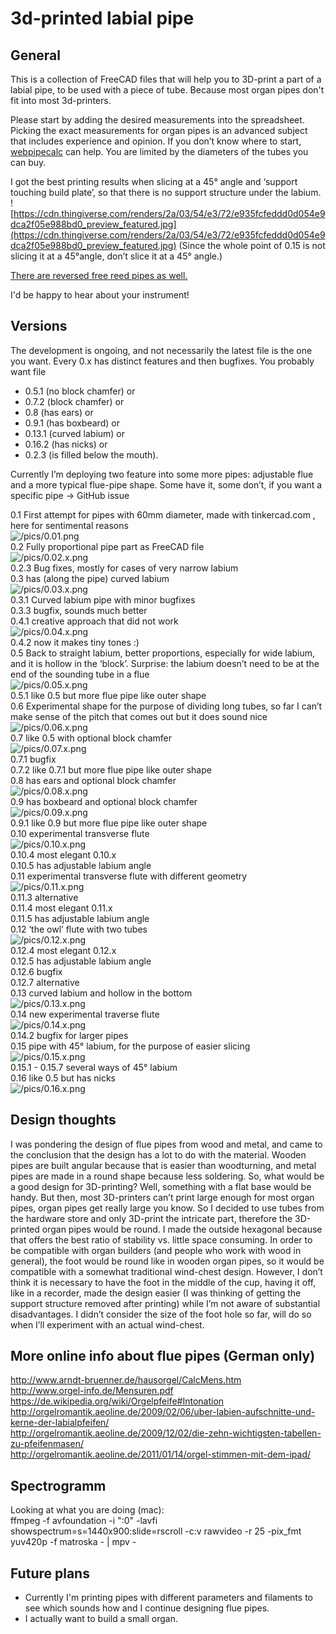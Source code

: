 # 3d-printed labial pipe

## General
This is a collection of FreeCAD files that will help you to 3D-print a part of a labial pipe, to be used with a piece of tube. Because most organ pipes don't fit into most 3d-printers.

Please start by adding the desired measurements into the spreadsheet. Picking the exact measurements for organ pipes is an advanced subject that includes experience and opinion. If you don’t know where to start, [webpipecalc](https://cuervo.phoenix.uberspace.de/webpipecalc/) can help. You are limited by the diameters of the tubes you can buy. 

I got the best printing results when slicing at a 45° angle and ‘support touching build plate’, so that there is no support structure under the labium. <br>
![https://cdn.thingiverse.com/renders/2a/03/54/e3/72/e935fcfeddd0d054e9dca2f05e988bd0_preview_featured.jpg](https://cdn.thingiverse.com/renders/2a/03/54/e3/72/e935fcfeddd0d054e9dca2f05e988bd0_preview_featured.jpg)
(Since the whole point of 0.15 is not slicing it at a 45°angle, don’t slice it at a 45° angle.)

[There are reversed free reed pipes as well.](https://github.com/benjaminwand/3d-printed-reversed-free-reed-pipe)

I'd be happy to hear about your instrument!

## Versions
The development is ongoing, and not necessarily the latest file is the one you want. Every 0.x has distinct features and then bugfixes. You probably want file 
* 0.5.1 (no block chamfer) or 
* 0.7.2 (block chamfer) or 
* 0.8 (has ears) or 
* 0.9.1 (has boxbeard) or 
* 0.13.1 (curved labium) or
* 0.16.2 (has nicks) or
* 0.2.3 (is filled below the mouth).

Currently I’m deploying two feature into some more pipes: adjustable flue and a more typical flue-pipe shape. Some have it, some don’t, if you want a specific pipe -> GitHub issue

0.1 First attempt for pipes with 60mm diameter, made with tinkercad.com , here for sentimental reasons <br>
![/pics/0.01.png](/pics/0.01.png)<br>
0.2 Fully proportional pipe part as FreeCAD file <br>
![/pics/0.02.x.png](/pics/0.02.x.png)<br>
0.2.3 Bug fixes, mostly for cases of very narrow labium <br>
0.3 has (along the pipe) curved labium <br>
![/pics/0.03.x.png](/pics/0.03.x.png)<br>
0.3.1 Curved labium pipe with minor bugfixes <br>
0.3.3 bugfix, sounds much better <br>
0.4.1 creative approach that did not work <br>
![/pics/0.04.x.png](/pics/0.04.x.png)<br>
0.4.2 now it makes tiny tones :) <br>
0.5 Back to straight labium, better proportions, especially for wide labium, and it is hollow in the ‘block’. Surprise: the labium doesn’t need to be at the end of the sounding tube in a flue <br>
![/pics/0.05.x.png](/pics/0.05.x.png)<br>
0.5.1 like 0.5 but more flue pipe like outer shape <br>
0.6 Experimental shape for the purpose of dividing long tubes, so far I can’t make sense of the pitch that comes out but it does sound nice <br>
![/pics/0.06.x.png](/pics/0.06.x.png)<br>
0.7 like 0.5 with optional block chamfer <br> 
![/pics/0.07.x.png](/pics/0.07.x.png)<br>
0.7.1 bugfix <br>
0.7.2 like 0.7.1 but more flue pipe like outer shape <br>
0.8 has ears and optional block chamfer <br> 
![/pics/0.08.x.png](/pics/0.08.x.png) <br>
0.9 has boxbeard  and optional block chamfer <br> 
![/pics/0.09.x.png](/pics/0.09.x.png)<br>
0.9.1 like 0.9 but more flue pipe like outer shape <br>
0.10 experimental transverse flute <br> 
![/pics/0.10.x.png](/pics/0.10.x.png) <br>
0.10.4 most elegant 0.10.x<br>
0.10.5 has adjustable labium angle <br>
0.11 experimental transverse flute with different geometry <br> 
![/pics/0.11.x.png](/pics/0.11.x.png)<br>
0.11.3 alternative <br>
0.11.4 most elegant 0.11.x <br>
0.11.5 has adjustable labium angle <br>
0.12 ‘the owl’ flute with two tubes <br> 
![/pics/0.12.x.png](/pics/0.12.x.png)<br>
0.12.4 most elegant 0.12.x <br>
0.12.5 has adjustable labium angle <br>
0.12.6 bugfix <br>
0.12.7 alternative <br>
0.13 curved labium and hollow in the bottom <br> 
![/pics/0.13.x.png](/pics/0.13.x.png) <br>
0.14 new experimental traverse flute <br> 
![/pics/0.14.x.png](/pics/0.14.x.png) <br>
0.14.2 bugfix for larger pipes <br>
0.15 pipe with 45° labium, for the purpose of easier slicing <br> 
![/pics/0.15.x.png](/pics/0.15.x.png) <br>
0.15.1 - 0.15.7 several ways of 45° labium <br>
0.16 like 0.5 but has nicks <br> 
![/pics/0.16.x.png](/pics/0.16.x.png) <br>

## Design thoughts
I was pondering the design of flue pipes from wood and metal, and came to the conclusion that the design has a lot to do with the material. Wooden pipes are built angular because that is easier than woodturning, and metal pipes are made in a round shape because less soldering. So, what would be a good design for 3D-printing? Well, something with a flat base would be handy. But then, most 3D-printers can’t print large enough for most organ pipes, organ pipes get really large you know. So I decided to use tubes from the hardware store and only 3D-print the intricate part, therefore the 3D-printed organ pipes would be round. I made the outside hexagonal because that offers the best ratio of stability vs. little space consuming.
In order to be compatible with organ builders (and people who work with wood in general), the foot would be round like in wooden organ pipes, so it would be compatible with a somewhat traditional wind-chest design. However, I don’t think it is necessary to have the foot in the middle of the cup, having it off, like in a recorder, made the design easier (I was thinking of getting the support structure removed after printing) while I’m not aware of substantial disadvantages.
I didn’t consider the size of the foot hole so far, will do so when I’ll experiment with an actual wind-chest.

## More online info about flue pipes (German only)
http://www.arndt-bruenner.de/hausorgel/CalcMens.htm <br>
http://www.orgel-info.de/Mensuren.pdf <br>
https://de.wikipedia.org/wiki/Orgelpfeife#Intonation <br>
http://orgelromantik.aeoline.de/2009/02/06/uber-labien-aufschnitte-und-kerne-der-labialpfeifen/ <br>
http://orgelromantik.aeoline.de/2009/12/02/die-zehn-wichtigsten-tabellen-zu-pfeifenmasen/ <br>
http://orgelromantik.aeoline.de/2011/01/14/orgel-stimmen-mit-dem-ipad/ <br>

## Spectrogramm
Looking at what you are doing (mac): <br>
ffmpeg -f avfoundation -i ":0" -lavfi showspectrum=s=1440x900:slide=rscroll -c:v rawvideo -r 25 -pix_fmt yuv420p -f matroska - | mpv -

## Future plans
* Currently I'm printing pipes with different parameters and filaments to see which sounds how and I continue designing flue pipes. 
* I actually want to build a small organ.